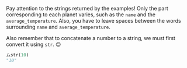Pay attention to the strings returned by the examples! Only the part corresponding to each planet varies, such as the `name` and the `average_temperature`. Also, you have to leave spaces between the words surrounding `name` and `average_temperature`.

Also remember that to concatenate a number to a string, we must first convert it using `str`. :wink:

```python
ムstr(10)
"10"
```